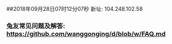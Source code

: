 ##2018年09月28日07时12分07秒 新址: 104.248.102.58
### 兔友常见问题及解答: https://github.com/wanggonging/d/blob/w/FAQ.md
